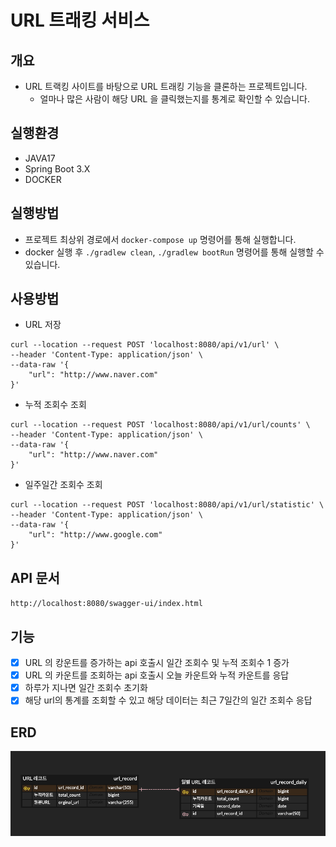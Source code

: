 # URL 트래킹 서비스

## 개요

- URL 트랙킹 사이트를 바탕으로 URL 트래킹 기능을 클론하는 프로젝트입니다.
    - 얼마나 많은 사람이 해당 URL 을 클릭했는지를 통계로 확인할 수 있습니다.

## 실행환경

- JAVA17
- Spring Boot 3.X
- DOCKER

## 실행방법

- 프로젝트 최상위 경로에서 `docker-compose up` 명령어를 통해 실행합니다.
- docker 실행 후 `./gradlew clean`, `./gradlew bootRun` 명령어를 통해 실행할 수 있습니다.

## 사용방법

- URL 저장

```agsl
curl --location --request POST 'localhost:8080/api/v1/url' \
--header 'Content-Type: application/json' \
--data-raw '{
    "url": "http://www.naver.com"
}'
```

- 누적 조회수 조회

```agsl
curl --location --request POST 'localhost:8080/api/v1/url/counts' \
--header 'Content-Type: application/json' \
--data-raw '{
    "url": "http://www.naver.com"
}'
```

- 일주일간 조회수 조회

```agsl
curl --location --request POST 'localhost:8080/api/v1/url/statistic' \
--header 'Content-Type: application/json' \
--data-raw '{
    "url": "http://www.google.com"
}'
```

## API 문서

`http://localhost:8080/swagger-ui/index.html`

## 기능

- [x] URL 의 캉운트를 증가하는 api 호출시 일간 조회수 및 누적 조회수 1 증가
- [x] URL 의 카운트를 조회하는 api 호출시 오늘 카운트와 누적 카운트를 응답
- [x] 하루가 지나면 일간 조회수 초기화
- [X] 해당 url의 통계를 조회할 수 있고 해당 데이터는 최근 7일간의 일간 조회수 응답

## ERD

![erd](./assets/image/erd.png)




